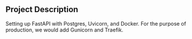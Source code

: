 ## Project Description
Setting up FastAPI with Postgres, Uvicorn, and Docker. 
For the purpose of production, we would add Gunicorn and Traefik.